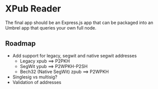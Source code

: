 # XPub Reader

The final app should be an Express.js app that can be packaged into an Umbrel app that queries your own full node.

## Roadmap

- Add support for legacy, segwit and native segwit addresses
  - Legacy xpub ==> P2PKH
  - SegWit ypub ==> P2WPKH-P2SH
  - Bech32 (Native SegWit) zpub ==> P2WPKH
- Singlesig vs multisig?
- Validation of addresses
